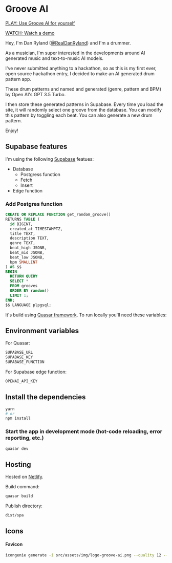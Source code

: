 # Groove AI

[PLAY: Use Groove AI for yourself](https://groove-ai.netlify.app/)

[WATCH: Watch a demo](https://www.loom.com/share/0c8e99b9e17e40efa65e114a4845ae8a)

Hey, I'm Dan Ryland ([@RealDanRyland](https://twitter.com/RealDanRyland)) and I'm a drummer.

As a musician, I'm super interested in the developments around AI generated music and text-to-music AI models.

I've never submitted anything to a hackathon, so as this is my first ever, open source hackathon entry, I decided to make an AI generated drum pattern app.

These drum patterns and named and generated (genre, pattern and BPM) by Open AI's GPT 3.5 Turbo.

I then store these generated patterns in Supabase. Every time you load the site, it will randomly select one groove from the database. You can modify this pattern by toggling each beat. You can also generate a new drum pattern.

Enjoy!

## Supabase features

I'm using the following [Supabase](https://supabase.com/) featues:

- Database
  - Postgress function
  - Fetch
  - Insert
- Edge function

### Add Postgres function

```sql
CREATE OR REPLACE FUNCTION get_random_groove()
RETURNS TABLE (
  id BIGINT,
  created_at TIMESTAMPTZ,
  title TEXT,
  description TEXT,
  genre TEXT,
  beat_high JSONB,
  beat_mid JSONB,
  beat_low JSONB,
  bpm SMALLINT
) AS $$
BEGIN
  RETURN QUERY
  SELECT *
  FROM grooves
  ORDER BY random()
  LIMIT 1;
END;
$$ LANGUAGE plpgsql;
```

It's build using [Quasar framework](https://quasar.dev/). To run locally you'll need these variables:

## Environment variables

For Quasar:

```bash
SUPABASE_URL
SUPABASE_KEY
SUPABASE_FUNCTION
```

For Supabase edge function:

```bash
OPENAI_API_KEY
```

## Install the dependencies

```bash
yarn
# or
npm install
```

### Start the app in development mode (hot-code reloading, error reporting, etc.)

```bash
quasar dev
```

## Hosting

Hosted on [Netlify](https://www.netlify.com/).

Build command:

```bash
quasar build
```

Publish directory:

```bash
dist/spa
```

## Icons

#### Favicon

```bash
icongenie generate -i src/assets/img/logo-groove-ai.png --quality 12 --skip-trim
```
